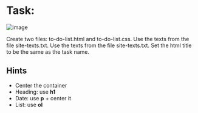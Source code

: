 # Task:

![image](https://user-images.githubusercontent.com/85792514/170826776-36d75b18-d8a6-472a-b127-cbbe0f5aae0c.png)

Create two files: to-do-list.html and to-do-list.css. Use the texts from the file site-texts.txt. Use the texts from the file site-texts.txt. Set the html title to be the same as the task name.

## Hints
* Center the container
* Heading: use **h1**
* Date: use **p** + center it
* List: use **ol**
